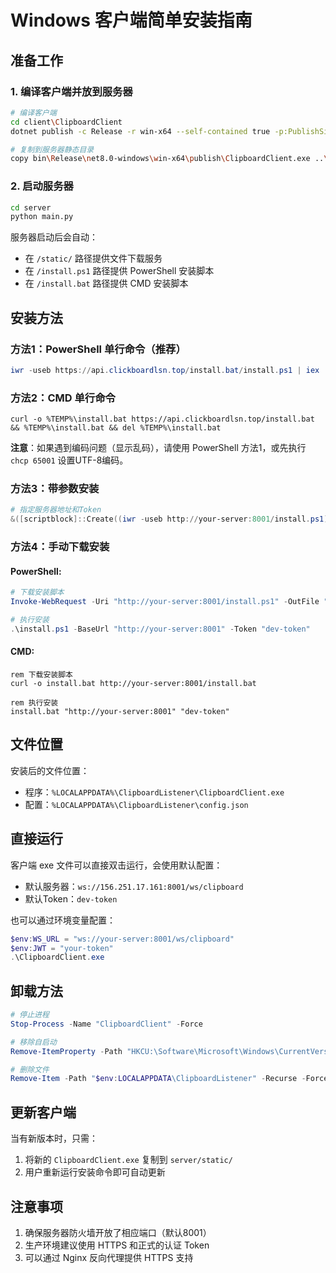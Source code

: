 # Windows 客户端简单安装指南

## 准备工作

### 1. 编译客户端并放到服务器
```bash
# 编译客户端
cd client\ClipboardClient
dotnet publish -c Release -r win-x64 --self-contained true -p:PublishSingleFile=true

# 复制到服务器静态目录
copy bin\Release\net8.0-windows\win-x64\publish\ClipboardClient.exe ..\..\server\static\
```

### 2. 启动服务器
```bash
cd server
python main.py
```

服务器启动后会自动：
- 在 `/static/` 路径提供文件下载服务
- 在 `/install.ps1` 路径提供 PowerShell 安装脚本
- 在 `/install.bat` 路径提供 CMD 安装脚本

## 安装方法

### 方法1：PowerShell 单行命令（推荐）
```powershell
iwr -useb https://api.clickboardlsn.top/install.bat/install.ps1 | iex
```

### 方法2：CMD 单行命令
```batch
curl -o %TEMP%\install.bat https://api.clickboardlsn.top/install.bat && %TEMP%\install.bat && del %TEMP%\install.bat
```

**注意**：如果遇到编码问题（显示乱码），请使用 PowerShell 方法1，或先执行 `chcp 65001` 设置UTF-8编码。

### 方法3：带参数安装
```powershell
# 指定服务器地址和Token
&([scriptblock]::Create((iwr -useb http://your-server:8001/install.ps1))) -BaseUrl "http://192.168.1.100:8001" -Token "your-token"
```

### 方法4：手动下载安装

#### PowerShell:
```powershell
# 下载安装脚本
Invoke-WebRequest -Uri "http://your-server:8001/install.ps1" -OutFile "install.ps1"

# 执行安装
.\install.ps1 -BaseUrl "http://your-server:8001" -Token "dev-token"
```

#### CMD:
```batch
rem 下载安装脚本
curl -o install.bat http://your-server:8001/install.bat

rem 执行安装
install.bat "http://your-server:8001" "dev-token"
```

## 文件位置

安装后的文件位置：
- 程序：`%LOCALAPPDATA%\ClipboardListener\ClipboardClient.exe`
- 配置：`%LOCALAPPDATA%\ClipboardListener\config.json`

## 直接运行

客户端 exe 文件可以直接双击运行，会使用默认配置：
- 默认服务器：`ws://156.251.17.161:8001/ws/clipboard`
- 默认Token：`dev-token`

也可以通过环境变量配置：
```powershell
$env:WS_URL = "ws://your-server:8001/ws/clipboard"
$env:JWT = "your-token"
.\ClipboardClient.exe
```

## 卸载方法

```powershell
# 停止进程
Stop-Process -Name "ClipboardClient" -Force

# 移除自启动
Remove-ItemProperty -Path "HKCU:\Software\Microsoft\Windows\CurrentVersion\Run" -Name "ClipboardListener"

# 删除文件
Remove-Item -Path "$env:LOCALAPPDATA\ClipboardListener" -Recurse -Force
```

## 更新客户端

当有新版本时，只需：
1. 将新的 `ClipboardClient.exe` 复制到 `server/static/`
2. 用户重新运行安装命令即可自动更新

## 注意事项

1. 确保服务器防火墙开放了相应端口（默认8001）
2. 生产环境建议使用 HTTPS 和正式的认证 Token
3. 可以通过 Nginx 反向代理提供 HTTPS 支持
